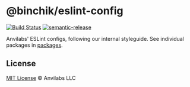 # @binchik/eslint-config

[![Build Status](https://img.shields.io/travis/anvilabs/eslint-config.svg)](https://travis-ci.org/anvilabs/eslint-config)
[![semantic-release](https://img.shields.io/badge/%20%20%F0%9F%93%A6%F0%9F%9A%80-semantic--release-e10079.svg)](https://github.com/semantic-release/semantic-release)

Anvilabs' ESLint configs, following our internal styleguide. See individual packages in [packages](./packages/).

## License

[MIT License](./LICENSE) © Anvilabs LLC
